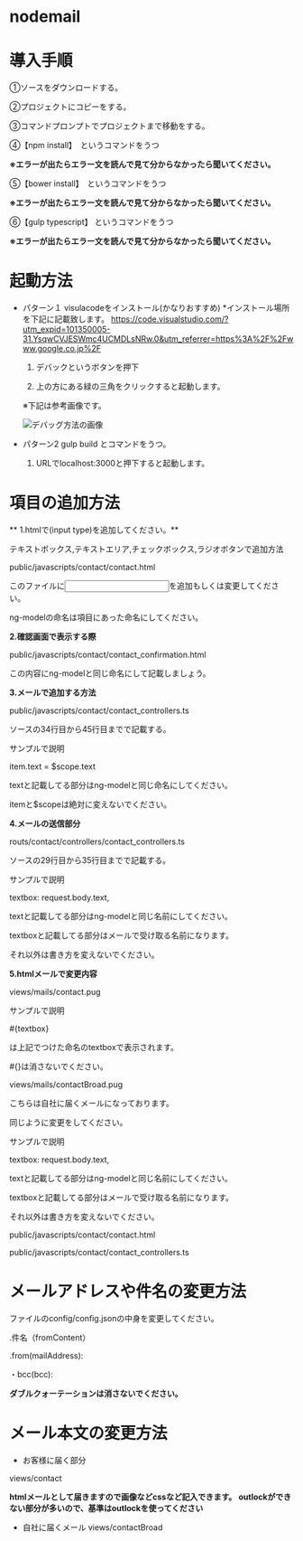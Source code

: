 # nodemail

# 導入手順
 ①ソースをダウンロードする。

 ②プロジェクトにコピーをする。

 ③コマンドプロンプトでプロジェクトまで移動をする。

 ④【npm install】　というコマンドをうつ
 
 **※エラーが出たらエラー文を読んで見て分からなかったら聞いてください。**

 ⑤【bower install】　というコマンドをうつ 
 
 **※エラーが出たらエラー文を読んで見て分からなかったら聞いてください。**

 ⑥【gulp typescript】 というコマンドをうつ
 
 **※エラーが出たらエラー文を読んで見て分からなかったら聞いてください。**


# 起動方法

* パターン１ visulacodeをインストール(かなりおすすめ)
  *インストール場所を下記に記載致します。
  <https://code.visualstudio.com/?utm_expid=101350005-31.YsqwCVJESWmc4UCMDLsNRw.0&utm_referrer=https%3A%2F%2Fwww.google.co.jp%2F>

  1. デバックというボタンを押下
  
  2. 上の方にある緑の三角をクリックすると起動します。
  
  ※下記は参考画像です。
  
  ![デバッグ方法の画像](http://cdn.dev.classmethod.jp/wp-content/uploads/2016/03/0113-640x286.png)


* パターン2 gulp build とコマンドをうつ。
    1. URLでlocalhost:3000と押下すると起動します。

# 項目の追加方法

 ** 1.htmlで(input type)を追加してください。**
 
 テキストボックス,テキストエリア,チェックボックス,ラジオボタンで追加方法
 
 public/javascripts/contact/contact.html
 
 このファイルに<input type>を追加もしくは変更してください。
 
 ng-modelの命名は項目にあった命名にしてください。

 
 **2.確認画面で表示する際**
 
 public/javascripts/contact/contact_confirmation.html
 
 この内容にng-modelと同じ命名にして記載しましょう。


 **3.メールで追加する方法**
 
 public/javascripts/contact/contact_controllers.ts
 
 ソースの34行目から45行目までで記載する。
 
 サンプルで説明
 
 item.text = $scope.text
 
 textと記載してる部分はng-modelと同じ命名にしてください。
 
 itemと$scopeは絶対に変えないでください。
 
 
 **4.メールの送信部分**
 
 routs/contact/controllers/contact_controllers.ts
 
 ソースの29行目から35行目までで記載する。

 サンプルで説明
 
 textbox: request.body.text,
 
 textと記載してる部分はng-modelと同じ名前にしてください。
 
 textboxと記載してる部分はメールで受け取る名前になります。
 
 それ以外は書き方を変えないでください。
 
 
 **5.htmlメールで変更内容**
 
 views/mails/contact.pug
 
 サンプルで説明
 
 #{textbox}
 
 は上記でつけた命名のtextboxで表示されます。
 
 #{}は消さないでください。
 
 
 views/mails/contactBroad.pug
 
 こちらは自社に届くメールになっております。
 
 同じように変更をしてください。
 
 
 サンプルで説明
 
 textbox: request.body.text,
 
 textと記載してる部分はng-modelと同じ名前にしてください。
 
 textboxと記載してる部分はメールで受け取る名前になります。
 
 それ以外は書き方を変えないでください。


 
 public/javascripts/contact/contact.html

 public/javascripts/contact/contact_controllers.ts



 # メールアドレスや件名の変更方法
 
 ファイルのconfig/config.jsonの中身を変更してください。
 
 .件名（fromContent）
 
 .from(mailAddress):
 
 ・bcc(bcc):
 
 **ダブルクォーテーションは消さないでください。**

# メール本文の変更方法
 * お客様に届く部分
 
 views/contact

 **htmlメールとして届きますので画像などcssなど記入できます。**
 **outlockができない部分が多いので、基準はoutlockを使ってください**

 * 自社に届くメール
 views/contactBroad 
  
